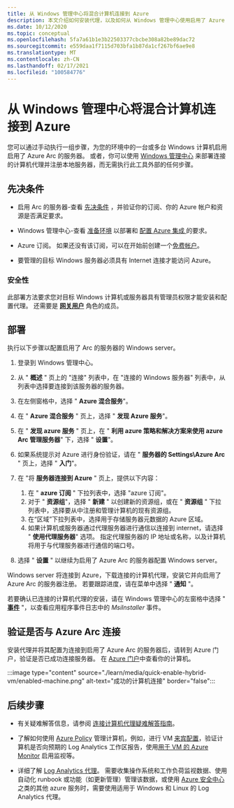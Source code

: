 ```yaml
---
title: 从 Windows 管理中心将混合计算机连接到 Azure
description: 本文介绍如何安装代理，以及如何从 Windows 管理中心使用启用了 Azure Arc 的服务器将计算机连接到 Azure。
ms.date: 10/12/2020
ms.topic: conceptual
ms.openlocfilehash: 5fa7a61b1e3b22503377cbcbe308a82be89dac72
ms.sourcegitcommit: e559daa1f7115d703bfa1b87da1cf267bf6ae9e8
ms.translationtype: MT
ms.contentlocale: zh-CN
ms.lasthandoff: 02/17/2021
ms.locfileid: "100584776"
---
```

# <a name="connect-hybrid-machines-to-azure-from-windows-admin-center"></a>从 Windows 管理中心将混合计算机连接到 Azure

您可以通过手动执行一组步骤，为您的环境中的一台或多台 Windows 计算机启用启用了 Azure Arc 的服务器。 或者，你可以使用 [Windows 管理中心](/windows-server/manage/windows-admin-center/understand/what-is) 来部署连接的计算机代理并注册本地服务器，而无需执行此工具外部的任何步骤。

## <a name="prerequisites"></a>先决条件

* 启用 Arc 的服务器-查看 [先决条件](agent-overview.md#prerequisites) ，并验证你的订阅、你的 Azure 帐户和资源是否满足要求。

* Windows 管理中心-查看 [准备环境](/windows-server/manage/windows-admin-center/deploy/prepare-environment) 以部署和 [配置 Azure 集成 ](/windows-server/manage/windows-admin-center/azure/azure-integration)的要求。

* Azure 订阅。 如果还没有该订阅，可以在开始前创建一个[免费帐户](https://azure.microsoft.com/free/?WT.mc_id=A261C142F)。

* 要管理的目标 Windows 服务器必须具有 Internet 连接才能访问 Azure。

### <a name="security"></a>安全性

此部署方法要求您对目标 Windows 计算机或服务器具有管理员权限才能安装和配置代理。 还需要是 [**网关用户**](/windows-server/manage/windows-admin-center/plan/user-access-options#gateway-access-roles) 角色的成员。

## <a name="deploy"></a>部署

执行以下步骤以配置启用了 Arc 的服务器的 Windows server。

1. 登录到 Windows 管理中心。

1. 从 " **概述** " 页上的 "连接" 列表中，在 "连接的 Windows 服务器" 列表中，从列表中选择要连接到该服务器的服务器。

1. 在左侧窗格中，选择 " **Azure 混合服务**"。

1. 在 " **Azure 混合服务** " 页上，选择 " **发现 Azure 服务**"。

1. 在 " **发现 azure 服务** " 页上，在 " **利用 azure 策略和解决方案来使用 azure Arc 管理服务器**" 下，选择 " **设置**"。

1. 如果系统提示对 Azure 进行身份验证，请在 " **服务器的 Settings\Azure Arc** " 页上，选择 " **入门**"。

1. 在 "将 **服务器连接到 Azure** " 页上，提供以下内容：

    1. 在 " **azure 订阅** " 下拉列表中，选择 "azure 订阅"。
    1. 对于 " **资源组**"，选择 " **新建** " 以创建新的资源组，或在 " **资源组** " 下拉列表中，选择要从中注册和管理计算机的现有资源组。
    1. 在“区域”下拉列表中，选择用于存储服务器元数据的 Azure 区域。
    1. 如果计算机或服务器通过代理服务器进行通信以连接到 internet，请选择 " **使用代理服务器**" 选项。 指定代理服务器的 IP 地址或名称，以及计算机将用于与代理服务器进行通信的端口号。

1. 选择 " **设置** " 以继续为启用了 Azure Arc 的服务器配置 Windows server。

Windows server 将连接到 Azure，下载连接的计算机代理，安装它并向启用了 Azure Arc 的服务器注册。 若要跟踪进度，请在菜单中选择 " **通知** "。

若要确认已连接的计算机代理的安装，请在 Windows 管理中心的左窗格中选择 " [**事件**](/windows-server/manage/windows-admin-center/use/manage-servers#events) "，以查看应用程序事件日志中的 *MsiInstaller* 事件。

## <a name="verify-the-connection-with-azure-arc"></a>验证是否与 Azure Arc 连接

安装代理并将其配置为连接到启用了 Azure Arc 的服务器后，请转到 Azure 门户，验证是否已成功连接服务器。 在 [Azure 门户](https://portal.azure.com)中查看你的计算机。

:::image type="content" source="./learn/media/quick-enable-hybrid-vm/enabled-machine.png" alt-text="成功的计算机连接" border="false":::

## <a name="next-steps"></a>后续步骤

* 有关疑难解答信息，请参阅 [连接计算机代理疑难解答指南](troubleshoot-agent-onboard.md)。

* 了解如何使用 [Azure Policy](../../governance/policy/overview.md) 管理计算机，例如，进行 VM [来宾配置](../../governance/policy/concepts/guest-configuration.md)，验证计算机是否向预期的 Log Analytics 工作区报告，使用[用于 VM 的 Azure Monitor](../../azure-monitor/vm/vminsights-enable-policy.md) 启用监视等。

* 详细了解 [Log Analytics 代理](../../azure-monitor/agents/log-analytics-agent.md)。 需要收集操作系统和工作负荷监视数据、使用自动化 runbook 或功能（如更新管理）管理该数据，或使用 [Azure 安全中心](../../security-center/security-center-introduction.md)之类的其他 azure 服务时，需要使用适用于 Windows 和 Linux 的 Log Analytics 代理。